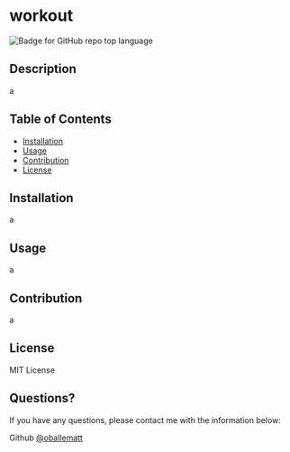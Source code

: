 # workout
  
  ![Badge for GitHub repo top language](https://img.shields.io/github/languages/top/oballematt/No-SQL-Workout-Generator?style=flat&logo=appveyor) 
  

  ## Description

  a
  
  ## Table of Contents
  * [Installation](#installation)
  * [Usage](#usage)
  * [Contribution](#contribution)
  * [License](#license)
  ## Installation
  
  a
  
  
  ## Usage
  
  a
  
  
  ## Contribution
  
  a
  
  
  ## License
  
  MIT License
  
  
  ## Questions?
  
  If you have any questions, please contact me with the information below:

  Github [@oballematt](https://github.com/oballematt)
  
